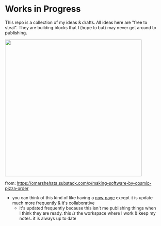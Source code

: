 # Works in Progress

This repo is a collection of my ideas & drafts. All ideas here are "free to steal". They are building blocks that I (hope to but) may never get around to publishing.

<img src="https://github.com/OmarShehata/works-in-progress/assets/1711126/63546160-fe25-4212-ab9d-76f5a1f80c96" width="450" />

from: https://omarshehata.substack.com/p/making-software-by-cosmic-pizza-order

- you can think of this kind of like having a [now page](https://sive.rs/nowff) except it is update much more frequently & it's collaborative
  - it's updated frequently because this isn't me publishing things when I think they are ready. this *is* the workspace where I work & keep my notes. it is always up to date
